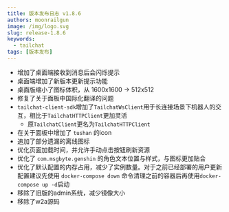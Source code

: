 ```yaml
---
title: 版本发布日志 v1.8.6
authors: moonrailgun
image: /img/logo.svg
slug: release-1.8.6
keywords:
  - tailchat
tags: [版本发布]
---
```


- 增加了桌面端接收到消息后会闪烁提示
- 桌面端增加了新版本更新提示功能
- 桌面版缩小了图标体积，从 1600x1600 -> 512x512
- 修复了关于面板中国际化翻译的问题
- `tailchat-client-sdk`增加了`TailchatWsClient`用于长连接场景下机器人的交互，相比于`TailchatHTTPClient`更加灵活
  - 原`TailchatClient`更名为`TailchatHTTPClient`
- 在关于面板中增加了 `tushan` 的icon
- 追加了部分遗漏的离线图标
- 优化页面加载时间，并允许手动点击按钮刷新资源
- 优化了 `com.msgbyte.genshin` 的角色文本位置与样式，与图标更加贴合
- 优化了默认配置的内存占用，减少了实例数量。对于之前已经部署的用户更新配置建议先使用 `docker-compose down` 命令清理之前的容器后再使用`docker-compose up -d`启动
- 移除了旧版的admin系统，减少镜像大小
- 移除了w2a源码
